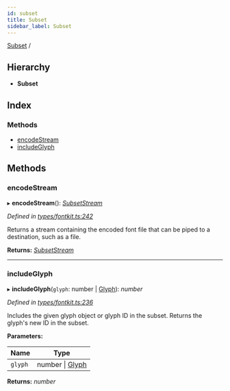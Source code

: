 ```yaml
---
id: subset
title: Subset
sidebar_label: Subset
---
```


[Subset](subset.md) /

## Hierarchy

* **Subset**

## Index

### Methods

* [encodeStream](subset.md#encodestream)
* [includeGlyph](subset.md#includeglyph)

## Methods

###  encodeStream

▸ **encodeStream**(): *[SubsetStream](subsetstream.md)*

*Defined in [types/fontkit.ts:242](https://github.com/Hopding/pdf-lib/blob/57dc8a4/src/types/fontkit.ts#L242)*

Returns a stream containing the encoded font file that can be piped to a
destination, such as a file.

**Returns:** *[SubsetStream](subsetstream.md)*

___

###  includeGlyph

▸ **includeGlyph**(`glyph`: number | [Glyph](glyph.md)): *number*

*Defined in [types/fontkit.ts:236](https://github.com/Hopding/pdf-lib/blob/57dc8a4/src/types/fontkit.ts#L236)*

Includes the given glyph object or glyph ID in the subset.
Returns the glyph's new ID in the subset.

**Parameters:**

Name | Type |
------ | ------ |
`glyph` | number \| [Glyph](glyph.md) |

**Returns:** *number*